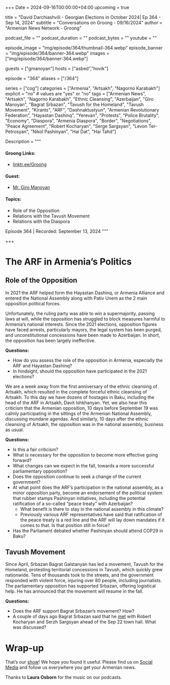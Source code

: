 +++
Date = 2024-09-16T00:00:00+04:00
upcoming = true

title = "David Darchiashvili - Georgian Elections in October 2024| Ep 364 - Sep 14, 2024"
subtitle = "Conversations on Groong - 09/16/2024"
author = "Armenian News Network - Groong"

podcast_file = ""
podcast_duration = ""
podcast_bytes = ""
youtube = ""

episode_image = "img/episode/364/thumbnail-364.webp"
episode_banner = "img/episode/364/banner-364.webp"
images = ["img/episode/364/banner-364.webp"]

guests = ["gmanoyan"]
hosts = ["asbed","hovik"]

episode = "364"
aliases = ["/364"]

series = ["cog"]
categories = ["Armenia", "Artsakh", "Nagorno Karabakh"]
explicit = "no" # values are "yes" or "no"
tags = ["Armenian News", "Artsakh", "Nagorno Karabakh", "Ethnic Cleansing", "Azerbaijan", "Giro Manoyan", "Bagrat Srbazan", "Tavush for the Homeland", "Tavush Movement", "Kirants", "ARF", "Dashnaktustyun", "Armenian Revolutionary Federation", "Hayastan Dashinq", "Yerevan", "Protests", "Police Brutality", "Economy", "Diaspora", "Armenia Diaspora", "Border", "Negotiations", "Peace Agreement", "Robert Kocharyan", "Serge Sargsyan", "Levon Ter-Petrosyan", "Nikol Pashinyan", "Hai Dat", "Hai Tahd"]

Description = """

#### Groong Links:
* [linktr.ee/Groong](https://linktr.ee/groong)

#### Guest:
* [Mr. Giro Manoyan](/guest/gmanoyan)

#### Topics:
* Role of the Opposition
* Relations with the Tavush Movement
* Relations with the Diaspora


Episode 364 | Recorded: September 13, 2024
"""

+++

# The ARF in Armenia’s Politics

## Role of the Opposition

In 2021 the ARF helped form the Hayastan Dashinq, or Armenia Alliance and entered the National Assembly along with Pativ Unem as the 2 main opposition political forces.

Unfortunately, the ruling party was able to win a supermajority, passing laws at will, while the opposition has struggled to block measures harmful to Armenia’s national interests. Since the 2021 elections, opposition figures have faced arrests, particularly mayors, the legal system has been purged, and unconstitutional concessions have been made to Azerbaijan. In short, the opposition has been largely ineffective.

**Questions:**
* How do you assess the role of the opposition in Armenia, especially the ARF and Hayastan Dashinq?
* In hindsight, should the opposition have participated in the 2021 elections?

We are a week away from the first anniversary of the ethnic cleansing of Artsakh, which resulted in the complete forceful ethnic cleansing of Artsakh. To this day we have dozens of hostages in Baku, including the head of the ARF in Artsakh, Davit Ishkhanyan. Yet, we also hear this criticism that the Armenian opposition, 10 days before September 19 was calmly participating in the sittings of the Armenian National Assembly, discussing mundane agendas. And similarly, 10 days after the ethnic cleansing of Artsakh, the opposition was in the national assembly, business as usual.

**Questions:**
* Is this a fair criticism?
* What is necessary for the opposition to become more effective going forward?
* What changes can we expect in the fall, towards a more successful parliamentary opposition?
* Does the opposition continue to seek a change of the current government?
* At what point does the ARF’s participation in the national assembly, as a minor opposition party, become an endorsement of the political system that rubber stamps Pashinyan initiatives, including the potential ratification of a so-called “peace treaty” with Azerbaijan?
    * What benefit is there to stay in the national assembly in this climate?
    * Previously various ARF representatives have said that ratification of the peace treaty is a red line and the ARF will lay down mandates if it comes to that. Is that position still in force?
* Has the Parliament debated whether Pashinyan should attend COP29 in Baku?


## Tavush Movement

Since April, Srbazan Bagrat Galstanyan has led a movement, Tavush for the Homeland,  protesting territorial concessions in Tavush, which quickly grew nationwide. Tens of thousands took to the streets, and the government responded with violent force, injuring over 80 people, including journalists. The parliamentary opposition has supported Srbazan, offering logistical help. He has announced that the movement will resume in the fall.

**Questions:**
* Does the ARF support Bagrat Srbazan’s movement? How?
* A couple of days ago Bagrat Srbazan said that he [met](https://verelq.am/hy/node/149691) with Robert Kocharyan and Serzh Sargsyan ahead of the Sep 22 town hall. What was discussed?


# Wrap-up

That’s our [show](https://podcasts.groong.org/)! We hope you found it useful. Please find us on [Social Media](https://lintr.ee/groong) and follow us everywhere you get your Armenian news.

Thanks to **Laura Osborn** for the music on our podcasts.
